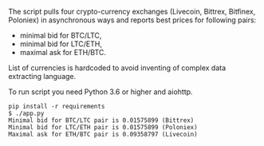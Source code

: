 The script pulls four crypto-currency exchanges (Livecoin, Bittrex, Bitfinex, Poloniex)
in asynchronous ways and reports best prices for following pairs:

* minimal bid for BTC/LTC,
* minimal bid for LTC/ETH,
* maximal ask for ETH/BTC.

List of currencies is hardcoded to avoid inventing of complex data extracting language.

To run script you need Python 3.6 or higher and aiohttp.

```
pip install -r requirements
$ ./app.py
Minimal bid for BTC/LTC pair is 0.01575899 (Bittrex)
Minimal bid for LTC/ETH pair is 0.01575899 (Poloniex)
Maximal ask for ETH/BTC pair is 0.09358797 (Livecoin)
```
